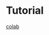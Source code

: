 # Tutorial
[colab](https://colab.research.google.com/drive/1afmlp4lvGLDX8IKJaSDSp_EwP0PwMRDL?usp=sharing)
